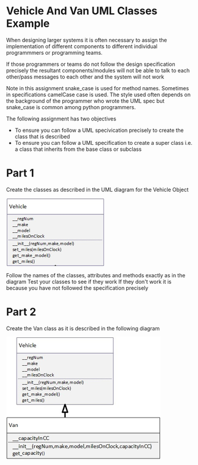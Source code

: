 # Vehicle And Van UML Classes Example

When designing larger systems it is often necessary to assign the implementation of different components to different individual programmmers or programming teams. 

If those programmers or teams do not follow the design specification precisely the resultant components/modules will not be able to talk to each other/pass messages to each other and the system will not work

Note in this assignment snake_case is used for method names. Sometimes in specifications camelCase case is used. The style used often depends on the background of the programmer who wrote the UML spec but snake_case is common among python programmers.

The following assignment has two objectives
- To ensure you can follow a UML specivication precisely to create the class that is described
- To ensure you can follow a UML specification to create a super class i.e. a class that inherits from the base class or subclass

# Part 1
Create the classes as described in the UML diagram for the Vehicle Object

![alt text](Vehicle.jpg)

Follow the names of the classes, attributes and methods exactly as in the diagram
Test your classes to see if they work
If they don't work it is because you have not followed the specification precisely

# Part 2
Create the Van class as it is described in the following diagram

![alt text](Vehicle_Van.jpg)
